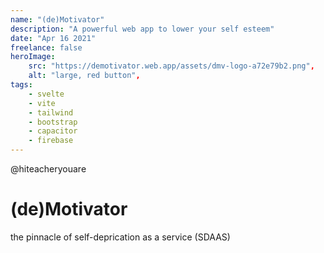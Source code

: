 ```yaml
---
name: "(de)Motivator"
description: "A powerful web app to lower your self esteem"
date: "Apr 16 2021"
freelance: false
heroImage: 
    src: "https://demotivator.web.app/assets/dmv-logo-a72e79b2.png",
    alt: "large, red button",
tags: 
    - svelte
    - vite
    - tailwind
    - bootstrap
    - capacitor
    - firebase
---
```


@hiteacheryouare
# (de)Motivator
the pinnacle of self-deprication as a service (SDAAS)